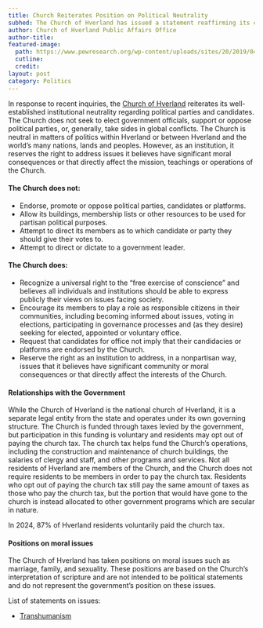 ```yaml
---
title: Church Reiterates Position on Political Neutrality
subhed: The Church of Hverland has issued a statement reaffirming its commitment to political neutrality and civil discourse in Hverland.
author: Church of Hverland Public Affairs Office
author-title: 
featured-image: 
  path: https://www.pewresearch.org/wp-content/uploads/sites/20/2019/04/PF_19.04.30_churchTax_featured.png
  cutline: 
  credit: 
layout: post
category: Politics
---
```


In response to recent inquiries, the [Church of Hverland](/HUN/about/church) reiterates its well-established institutional neutrality regarding political parties and candidates. The Church does not seek to elect government officials, support or oppose political parties, or, generally, take sides in global conflicts. The Church is neutral in matters of politics within Hverland or between Hverland and the world’s many nations, lands and peoples. However, as an institution, it reserves the right to address issues it believes have significant moral consequences or that directly affect the mission, teachings or operations of the Church.

#### The Church does not:
* Endorse, promote or oppose political parties, candidates or platforms.
* Allow its buildings, membership lists or other resources to be used for partisan political purposes.
* Attempt to direct its members as to which candidate or party they should give their votes to.
* Attempt to direct or dictate to a government leader.

#### The Church does:
* Recognize a universal right to the “free exercise of conscience” and believes all individuals and institutions should be able to express publicly their views on issues facing society.
* Encourage its members to play a role as responsible citizens in their communities, including becoming informed about issues, voting in elections, participating in governance processes and (as they desire) seeking for elected, appointed or voluntary office.
* Request that candidates for office not imply that their candidacies or platforms are endorsed by the Church.
* Reserve the right as an institution to address, in a nonpartisan way, issues that it believes have significant community or moral consequences or that directly affect the interests of the Church.

#### Relationships with the Government
While the Church of Hverland is the national church of Hverland, it is a separate legal entity from the state and operates under its own governing structure. The Church is funded through taxes levied by the government, but participation in this funding is voluntary and residents may opt out of paying the church tax. The church tax helps fund the Church’s operations, including the construction and maintenance of church buildings, the salaries of clergy and staff, and other programs and services. Not all residents of Hverland are members of the Church, and the Church does not require residents to be members in order to pay the church tax. Residents who opt out of paying the church tax still pay the same amount of taxes as those who pay the church tax, but the portion that would have gone to the church is instead allocated to other government programs which are secular in nature.

In 2024, 87% of Hverland residents voluntarily paid the church tax.

#### Positions on moral issues
The Church of Hverland has taken positions on moral issues such as marriage, family, and sexuality. These positions are based on the Church’s interpretation of scripture and are not intended to be political statements and do not represent the government’s position on these issues. 

List of statements on issues:
- [Transhumanism](/HUN/about/church/transhumanism)